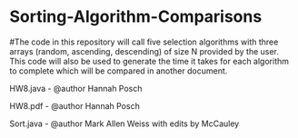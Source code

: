 # Sorting-Algorithm-Comparisons
#The code in this repository will call five selection algorithms with three arrays (random, ascending, descending) of size N provided by the user. This code will also be used to generate the time it takes for each algorithm to complete which will be compared in another document.

HW8.java - @author Hannah Posch

HW8.pdf - @author Hannah Posch

Sort.java - @author Mark Allen Weiss with edits by McCauley
